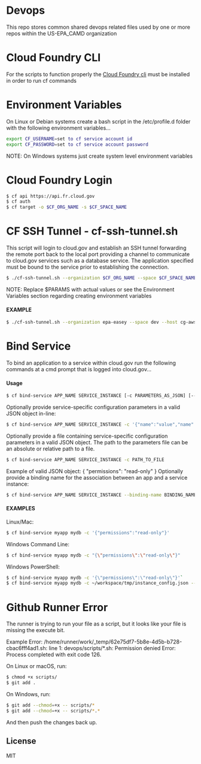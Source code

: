# Devops
This repo stores common shared devops related files used by one or more repos within the US-EPA_CAMD organization

# Cloud Foundry CLI
For the scripts to function properly the [Cloud Foundry cli] must be installed in order to run cf commands

# Environment Variables
On Linux or Debian systems create a bash script in the /etc/profile.d folder with the following environment variables...
```sh
export CF_USERNAME=set to cf service account id
export CF_PASSWORD=set to cf service account password
```
NOTE: On Windows systems just create system level environment variables

# Cloud Foundry Login
```sh
$ cf api https://api.fr.cloud.gov
$ cf auth
$ cf target -o $CF_ORG_NAME -s $CF_SPACE_NAME
```

# CF SSH Tunnel - cf-ssh-tunnel.sh
This script will login to cloud.gov and establish an SSH tunnel forwarding the remote port back to the local port providing a channel to communicate to cloud.gov services such as a database service. The application specified must be bound to the service prior to establishing the connection.
```sh
$ ./cf-ssh-tunnel.sh --organization $CF_ORG_NAME --space $CF_SPACE_NAME --host $CF_DB_HOST --application $CF_APPLICATON --localPort $LOCAL_PORT --remotePort $REMOTE_PORT
```
NOTE: Replace $PARAMS with actual values or see the Environment Variables section regarding creating environment variables

#### EXAMPLE
```sh
$ ./cf-ssh-tunnel.sh --organization epa-easey --space dev --host cg-aws-broker-prodg1t1yiwikl6s1rs.ci7nkegdizyy.us-gov-west-1.rds.amazonaws.com --application facilities-api --localPort 15210 --remotePort 5432
```

# Bind Service
To bind an application to a service within cloud.gov run the following commands at a cmd prompt that is logged into cloud.gov...

#### Usage
```sh
$ cf bind-service APP_NAME SERVICE_INSTANCE [-c PARAMETERS_AS_JSON] [--binding-name BINDING_NAME]
```
Optionally provide service-specific configuration parameters in a valid JSON object in-line:
```sh
$ cf bind-service APP_NAME SERVICE_INSTANCE -c '{"name":"value","name":"value"}'
```
Optionally provide a file containing service-specific configuration parameters in a valid JSON object. The path to the parameters file can be an absolute or relative path to a file.
```sh
$ cf bind-service APP_NAME SERVICE_INSTANCE -c PATH_TO_FILE
```
Example of valid JSON object: { "permissions": "read-only" } Optionally provide a binding name for the association between an app and a service instance:
```sh
$ cf bind-service APP_NAME SERVICE_INSTANCE --binding-name BINDING_NAME
```

#### EXAMPLES
Linux/Mac:
```sh
$ cf bind-service myapp mydb -c '{"permissions":"read-only"}'
```
Windows Command Line:
```sh
$ cf bind-service myapp mydb -c "{\"permissions\":\"read-only\"}"
```
Windows PowerShell:
```sh
$ cf bind-service myapp mydb -c '{\"permissions\":\"read-only\"}'`
$ cf bind-service myapp mydb -c ~/workspace/tmp/instance_config.json --binding-name BINDING_NAME
```

# Github Runner Error
The runner is trying to run your file as a script, but it looks like your file is missing the execute bit.

Example Error:
/home/runner/work/_temp/62e75df7-5b8e-4d5b-b728-cbac6fff4ad1.sh: line 1: devops/scripts/*.sh: Permission denied
Error: Process completed with exit code 126.

On Linux or macOS, run:
```sh
$ chmod +x scripts/
$ git add .
```
On Windows, run:
```sh
$ git add --chmod=+x -- scripts/*
$ git add --chmod=+x -- scripts/*.*
```
And then push the changes back up.

License
----
MIT

[//]: # (These are reference links used in the body of this note and get stripped out when the markdown processor does its job. There is no need to format nicely because it shouldn't be seen. See http://stackoverflow.com/questions/4823468/store-comments-in-markdown-syntax)

[Cloud Foundry cli]: <https://docs.cloudfoundry.org/cf-cli/install-go-cli.html>
